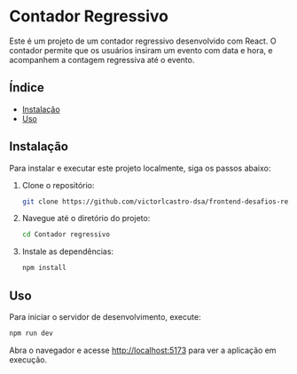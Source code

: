 # Contador Regressivo

Este é um projeto de um contador regressivo desenvolvido com React. O contador permite que os usuários insiram um evento com data e hora, e acompanhem a contagem regressiva até o evento.

## Índice

- [Instalação](#instalação)
- [Uso](#uso)

## Instalação

Para instalar e executar este projeto localmente, siga os passos abaixo:

1. Clone o repositório:
    ```sh
    git clone https://github.com/victorlcastro-dsa/frontend-desafios-react.git
    ```
2. Navegue até o diretório do projeto:
    ```sh
    cd Contador regressivo
    ```
3. Instale as dependências:
    ```sh
    npm install
    ```

## Uso

Para iniciar o servidor de desenvolvimento, execute:
```sh
npm run dev
```

Abra o navegador e acesse [http://localhost:5173](http://localhost:5173) para ver a aplicação em execução.
